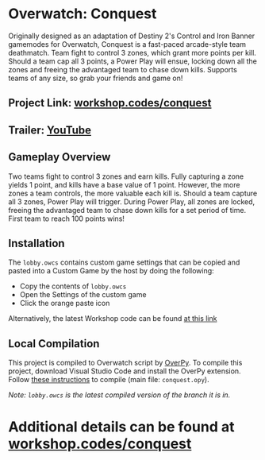 # Overwatch: Conquest
Originally designed as an adaptation of Destiny 2's Control and Iron Banner gamemodes for Overwatch, Conquest is a fast-paced arcade-style team deathmatch. Team fight to control 3 zones, which grant more points per kill. Should a team cap all 3 points, a Power Play will ensue, locking down all the zones and freeing the advantaged team to chase down kills. Supports teams of any size, so grab your friends and game on!  
## Project Link: [workshop.codes/conquest](https://workshop.codes/conquest)  
## Trailer: [YouTube](https://youtu.be/PxxSFlxicuk)

Gameplay Overview
--------
Two teams fight to control 3 zones and earn kills. Fully capturing a zone yields 1 point, and kills have a base value of 1 point. However, the more zones a team controls, the more valuable each kill is. Should a team capture all 3 zones, Power Play will trigger. During Power Play, all zones are locked, freeing the advantaged team to chase down kills for a set period of time. First team to reach 100 points wins!

Installation
----------
The `lobby.owcs` contains custom game settings that can be copied and pasted into a Custom Game by the host by doing the following:
- Copy the contents of `lobby.owcs`
- Open the Settings of the custom game
- Click the orange paste icon

Alternatively, the latest Workshop code can be found [at this link](https://workshop.codes/conquest)

Local Compilation
------
This project is compiled to Overwatch script by [OverPy](https://github.com/Zezombye/overpy). To compile this project, download Visual Studio Code and install the OverPy extension. Follow [these instructions](https://github.com/Zezombye/overpy/wiki/General-usage#compiling) to compile (main file: `conquest.opy`).

*Note: `lobby.owcs` is the latest compiled version of the branch it is in.*

# Additional details can be found at [workshop.codes/conquest](https://workshop.codes/conquest)
